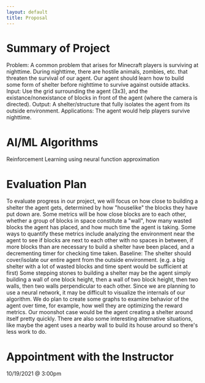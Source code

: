 ```yaml
---
layout: default
title: Proposal
---
```


# Summary of Project
Problem: A common problem that arises for Minecraft players is surviving at nighttime. During nighttime, there are hostile animals, zombies, etc. that threaten the survival of our agent. Our agent should learn how to build some form of shelter before nighttime to survive against outside attacks.
Input: Use the grid surrounding the agent (3x3), and the existance/nonexistance of blocks in front of the agent (where the camera is directed).
Output: A shelter/structure that fully isolates the agent from its outside environment.
Applications: The agent would help players survive nighttime.

# AI/ML Algorithms
Reinforcement Learning using neural function approximation

# Evaluation Plan
To evaluate progress in our project, we will focus on how close to building a shelter the agent gets, determined by how "houselike" the blocks they have put down are. Some metrics will be how close blocks are to each other, whether a group of blocks in space constitute a "wall", how many wasted blocks the agent has placed, and how much time the agent is taking. Some ways to quantify these metrics include analyzing the environment near the agent to see if blocks are next to each other with no spaces in between, if more blocks than are necessary to build a shelter have been placed, and a decrementing timer for checking time taken.
Baseline: The shelter should cover/isolate our entire agent from the outside environment. (e.g. a big shelter with a lot of wasted blocks and time spent would be sufficient at first)
Some stepping stones to building a shelter may be the agent simply building a wall of one block height, then a wall of two block height, then two walls, then two walls perpendicular to each other. Since we are planning to use a neural network, it may be difficult to visualize the internals of our algorithm. We do plan to create some graphs to examine behavior of the agent over time, for example, how well they are optimizing the reward metrics. Our moonshot case would be the agent creating a shelter around itself pretty quickly. There are also some interesting alternative situations, like maybe the agent uses a nearby wall to build its house around so there's less work to do.

# Appointment with the Instructor
10/19/2021 @ 3:00pm
